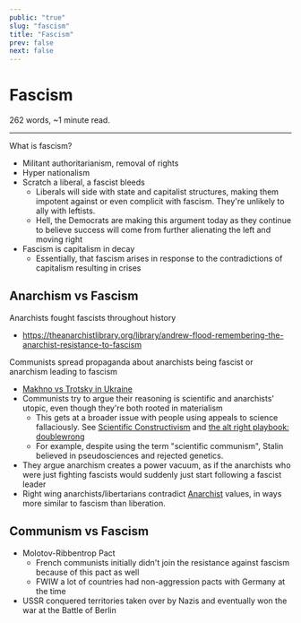 ```yaml
---
public: "true"
slug: "fascism"
title: "Fascism"
prev: false
next: false
---
```

<script setup>
import { data } from '../../git.data.ts';
import { useData } from 'vitepress';
const pageData = useData();
</script>
<h1 class="p-name">Fascism</h1>
<p>262 words, ~1 minute read. <span v-html="data[`site/${pageData.page.value.relativePath}`]" /></p>
<hr/>

What is fascism?
- Militant authoritarianism, removal of rights
- Hyper nationalism
- Scratch a liberal, a fascist bleeds
	- Liberals will side with state and capitalist structures, making them impotent against or even complicit with fascism. They're unlikely to ally with leftists.
	- Hell, the Democrats are making this argument today as they continue to believe success will come from further alienating the left and moving right
- Fascism is capitalism in decay
	- Essentially, that fascism arises in response to the contradictions of capitalism resulting in crises

## Anarchism vs Fascism

Anarchists fought fascists throughout history
- https://theanarchistlibrary.org/library/andrew-flood-remembering-the-anarchist-resistance-to-fascism

Communists spread propaganda about anarchists being fascist or anarchism leading to fascism
- [Makhno vs Trotsky in Ukraine](https://libcom.org/article/destroy-makhno-movement-bolsheviks-secret-war-against-nestor-makhno-and-his-insurgents)
- Communists try to argue their reasoning is scientific and anarchists' utopic, even though they're both rooted in materialism
	- This gets at a broader issue with people using appeals to science fallaciously. See [Scientific Constructivism](/garden/scientific-constructivism/index.md) and [the alt right playbook: doublewrong](https://youtu.be/IqeFeqInoXc)
	- For example, despite using the term "scientific communism", Stalin believed in pseudosciences and rejected genetics.
- They argue anarchism creates a power vacuum, as if the anarchists who were just fighting fascists would suddenly just start following a fascist leader
- Right wing anarchists/libertarians contradict [Anarchist](/garden/anarchism/index.md) values, in ways more similar to fascism than liberation.

## Communism vs Fascism
- Molotov-Ribbentrop Pact
	- French communists initially didn't join the resistance against fascism because of this pact as well
	- FWIW a lot of countries had non-aggression pacts with Germany at the time
- USSR conquered territories taken over by Nazis and eventually won the war at the Battle of Berlin